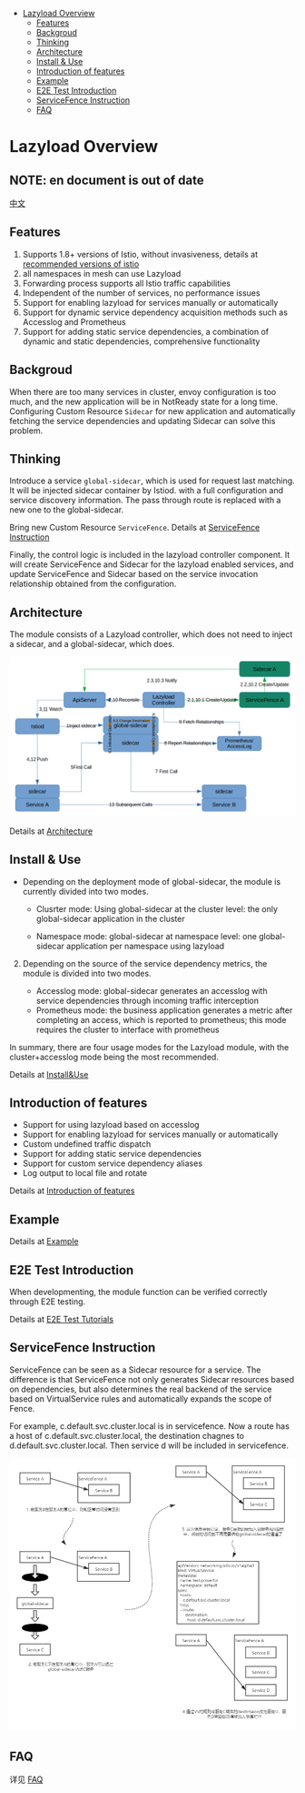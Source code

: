 - [Lazyload Overview](#lazyload-overview)
  - [Features](#features)
  - [Backgroud](#backgroud)
  - [Thinking](#thinking)
  - [Architecture](#architecture)
  - [Install & Use](#install--use)
  - [Introduction of features](#introduction-of-features)
  - [Example](#example)
  - [E2E Test Introduction](#e2e-test-introduction)
  - [ServiceFence Instruction](#servicefence-instruction)
  - [FAQ](#faq)

# Lazyload Overview

## NOTE: en document is out of date

[中文](./README.md)

## Features

1. Supports 1.8+ versions of Istio, without invasiveness, details at [recommended versions of istio](https://github.com/slime-io/slime/issues/145)
2. all namespaces in mesh can use Lazyload
3. Forwarding process supports all Istio traffic capabilities
4. Independent of the number of services, no performance issues
5. Support for enabling lazyload for services manually or automatically
6. Support for dynamic service dependency acquisition methods such as Accesslog and Prometheus
7. Support for adding static service dependencies, a combination of dynamic and static dependencies, comprehensive functionality





## Backgroud

When there are too many services in cluster, envoy configuration is too much, and the new application will be in NotReady state for a long time. Configuring Custom Resource `Sidecar` for new application and automatically fetching the service dependencies and updating Sidecar can solve this problem.



## Thinking

Introduce a service `global-sidecar`, which is used for request last matching. It will be injected sidecar container by Istiod. with a full configuration and service discovery information. The pass through route is replaced with a new one to the global-sidecar.

Bring new Custom Resource `ServiceFence`. Details at [ServiceFence Instruction](#ServiceFence-Instruction)

Finally, the control logic is included in the lazyload controller component. It will create ServiceFence and Sidecar for the lazyload enabled services, and update ServiceFence and Sidecar based on the service invocation relationship obtained from the configuration.



## Architecture

The module consists of a Lazyload controller, which does not need to inject a sidecar, and a global-sidecar, which does.

<img src="./media/lazyload-architecture-20211222.png" style="zoom:80%;" />



Details at [Architecture](./lazyload_tutorials.md#Architecture)





## Install & Use

- Depending on the deployment mode of global-sidecar, the module is currently divided into two modes.
  - Clusrter mode: Using global-sidecar at the cluster level: the only global-sidecar application in the cluster

  - Namespace mode: global-sidecar at namespace level: one global-sidecar application per namespace using lazyload
2. Depending on the source of the service dependency metrics, the module is divided into two modes.

   - Accesslog mode: global-sidecar generates an accesslog with service dependencies through incoming traffic interception
   - Prometheus mode: the business application generates a metric after completing an access, which is reported to prometheus; this mode requires the cluster to interface with prometheus

In summary, there are four usage modes for the Lazyload module, with the cluster+accesslog mode being the most recommended.

Details at [Install&Use](./lazyload_tutorials.md#install-and-use)



## Introduction of features
- Support for using lazyload based on accesslog
- Support for enabling lazyload for services manually or automatically
- Custom undefined traffic dispatch
- Support for adding static service dependencies
- Support for custom service dependency aliases
- Log output to local file and rotate

Details at [Introduction of features](./lazyload_tutorials.md#Introduction-of-features)



## Example

Details at [Example](./lazyload_tutorials.md#Example)



## E2E Test Introduction

When developmenting, the module function can be verified correctly through E2E testing.

Details at [E2E Test Tutorials](https://github.com/slime-io/slime/blob/master/doc/en/slime_e2e_test.md)



## ServiceFence Instruction

ServiceFence can be seen as a Sidecar resource for a service. The difference is that ServiceFence not only generates Sidecar resources based on dependencies, but also determines the real backend of the service based on VirtualService rules and automatically expands the scope of Fence.

For example, c.default.svc.cluster.local is in servicefence. Now a route has a host of c.default.svc.cluster.local, the destination chagnes to d.default.svc.cluster.local. Then service d will be included in servicefence.

<img src="./media/ll.png" alt="服务围栏" style="zoom: 67%;" />



## FAQ

详见 [FAQ](./lazyload_tutorials.md#FAQ)

